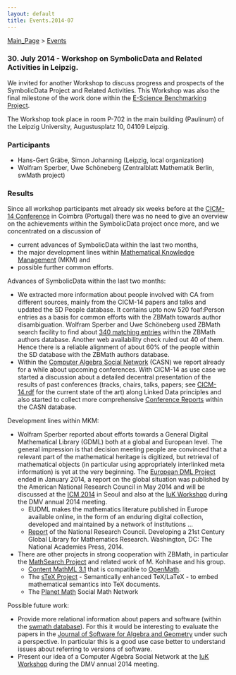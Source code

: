 ```yaml
---
layout: default
title: Events.2014-07
---
```


[Main\_Page](Main_Page "wikilink") \> [Events](Events "wikilink")

### 30. July 2014 - Workshop on SymbolicData and Related Activities in Leipzig.

We invited for another Workshop to discuss progress and prospects of the SymbolicData Project and Related Activities. This Workshop was also the final milestone of the work done within the [E-Science Benchmarking Project](Projects.EScience "wikilink").

The Workshop took place in room P-702 in the main building (Paulinum) of the Leipzig University, Augustusplatz 10, 04109 Leipzig.

### Participants

-   Hans-Gert Gräbe, Simon Johanning (Leipzig, local organization)
-   Wolfram Sperber, Uwe Schöneberg (Zentralblatt Mathematik Berlin, swMath project)

### Results

Since all workshop participants met already six weeks before at the [CICM-14 Conference](http://www.cicm-conference.org/2014/cicm.php) in Coimbra (Portugal) there was no need to give an overview on the achievements within the SymbolicData project once more, and we concentrated on a discussion of

-   current advances of SymbolicData within the last two months,
-   the major development lines within [Mathematical Knowledge Management](http://www.mkm-ig.org/) (MKM) and
-   possible further common efforts.

Advances of SymbolicData within the last two months:

-   We extracted more information about people involved with CA from different sources, mainly from the CICM-14 papers and talks and updated the SD People database. It contains upto now 520 foaf:Person entries as a basis for common efforts with the ZBMath towards author disambiguation. Wolfram Sperber and Uwe Schöneberg used ZBMath search facility to find about [340 matching entries](http://symbolicdata.org/Data/ZBMathPeople/) within the ZBMath authors database. Another web availability check ruled out 40 of them. Hence there is a reliable alignment of about 60% of the people within the SD database with the ZBMath authors database.
-   Within the [Computer Algebra Social Network](CASN "wikilink") (CASN) we report already for a while about upcoming conferences. With CICM-14 as use case we started a discussion about a detailed decentral presentation of the results of past conferences (tracks, chairs, talks, papers; see [CICM-14.rdf](http://symbolicdata.org/Uploads/CICM-14.rdf) for the current state of the art) along Linked Data principles and also started to collect more comprehensive [Conference Reports](http://symbolicdata.org/casn/ConferenceReports/) within the CASN database.

Development lines within MKM:

-   Wolfram Sperber reported about efforts towards a General Digital Mathematical Library (GDML) both at a global and European level. The general impression is that decision meeting people are convinced that a relevant part of the mathematical heritage is digitized, but retrieval of mathematical objects (in particular using appropriately interlinked meta information) is yet at the very beginning. The [European DML Project](https://eudml.org/) ended in January 2014, a report on the global situation was published by the American National Research Council in May 2014 and will be discussed at the [ICM 2014](http://www.icm2014.org/) in Seoul and also at the [IuK Workshop](http://dmv.ptm.org.pl/sessions-pdfs/ws-00.pdf) during the DMV annual 2014 meeting.
    -   EUDML makes the mathematics literature published in Europe available online, in the form of an enduring digital collection, developed and maintained by a network of institutions ...
    -   [Report](http://www.nap.edu/catalog.php?record_id=18619) of the National Research Council. Developing a 21st Century Global Library for Mathematics Research. Washington, DC: The National Academies Press, 2014.
-   There are other projects in strong cooperation with ZBMath, in particular the [MathSearch Project](http://search.mathweb.org/) and related work of M. Kohlhase and his group.
    -   [Content MathML 3.1](http://www.w3.org/TR/MathML/) that is compatible to [OpenMath](http://www.openmath.org/).
    -   The [sTeX Project](https://trac.kwarc.info/sTeX/) - Semantically enhanced TeX/LaTeX - to embed mathematical semantics into TeX documents.
    -   The [Planet Math](http://planetmath.org/) Social Math Network

Possible future work:

-   Provide more relational information about papers and software (within the [swmath database](http://www.swmath.org/)). For this it would be interesting to evaluate the papers in the [Journal of Software for Algebra and Geometry](http://msp.org/jsag) under such a perspective. In particular this is a good use case better to understand issues about referring to versions of software.
-   Present our idea of a Computer Algebra Social Network at the [IuK Workshop](http://dmv.ptm.org.pl/sessions-pdfs/ws-00.pdf) during the DMV annual 2014 meeting.

